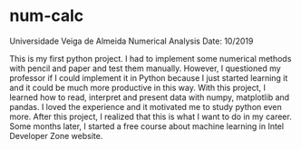 # num-calc
Universidade Veiga de Almeida 
Numerical Analysis
Date: 10/2019

This is my first python project.
I had to implement some numerical methods with pencil and paper and test them manually.
However, I questioned my professor if I could implement it in Python because I just started learning it and it could be much more productive in this way.
With this project, I learned how to read, interpret and present data with numpy, matplotlib and pandas.
I loved the experience and it motivated me to study python even more. After this project, I realized that this is what I want to do in my career.
Some months later, I started a free course about machine learning in Intel Developer Zone website.